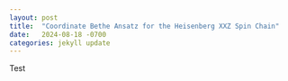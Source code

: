 ```yaml
---
layout: post
title:  "Coordinate Bethe Ansatz for the Heisenberg XXZ Spin Chain"
date:   2024-08-18 -0700
categories: jekyll update
---
```


Test
